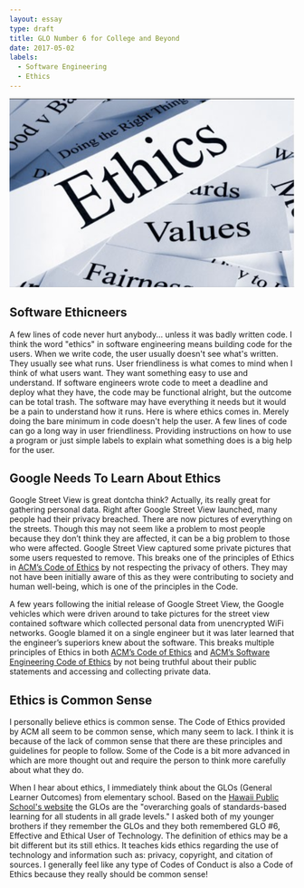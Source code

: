 ```yaml
---
layout: essay
type: draft
title: GLO Number 6 for College and Beyond
date: 2017-05-02
labels:
  - Software Engineering
  - Ethics
---
```


<img class="ui medium left floated image" src="../images/ethics.PNG">

## Software Ethicneers

A few lines of code never hurt anybody... unless it was badly written code. I think the word "ethics" in software engineering means building code for the users. When we write code, the user usually doesn't see what's written. They usually see what runs. User friendliness is what comes to mind when I think of what users want. They want something easy to use and understand. If software engineers wrote code to meet a deadline and deploy what they have, the code may be functional alright, but the outcome can be total trash. The software may have everything it needs but it would be a pain to understand how it runs. Here is where ethics comes in. Merely doing the bare minimum in code doesn't help the user. A few lines of code can go a long way in user friendliness. Providing instructions on how to use a program or just simple labels to explain what something does is a big help for the user.

## Google Needs To Learn About Ethics

Google Street View is great dontcha think? Actually, its really great for gathering personal data. Right after Google Street View launched, many people had their privacy breached. There are now pictures of everything on the streets. Though this may not seem like a problem to most people because they don’t think they are affected, it can be a big problem to those who were affected. Google Street View captured some private pictures that some users requested to remove. This breaks one of the principles of Ethics in [ACM’s Code of Ethics](http://www.acm.org/about-acm/acm-code-of-ethics-and-professional-conduct) by not respecting the privacy of others. They may not have been initially aware of this as they were contributing to society and human well-being, which is one of the principles in the Code.

A few years following the initial release of Google Street View, the Google vehicles which were driven around to take pictures for the street view contained software which collected personal data from unencrypted WiFi networks. Google blamed it on a single engineer but it was later learned that the engineer’s superiors knew about the software. This breaks multiple principles of Ethics in both [ACM’s Code of Ethics](http://www.acm.org/about-acm/acm-code-of-ethics-and-professional-conduct) and [ACM’s Software Engineering Code of Ethics](http://www.acm.org/about/se-code) by not being truthful about their public statements and accessing and collecting private data.

## Ethics is Common Sense

I personally believe ethics is common sense. The Code of Ethics provided by ACM all seem to be common sense, which many seem to lack. I think it is because of the lack of common sense that there are these principles and guidelines for people to follow. Some of the Code is a bit more advanced in which are more thought out and require the person to think more carefully about what they do.

When I hear about ethics, I immediately think about the GLOs (General Learner Outcomes) from elementary school. Based on the [Hawaii Public School's website](http://www.hawaiipublicschools.org/TeachingAndLearning/StudentLearning/LearnerOutcomes/Pages/home.aspx) the GLOs are the "overarching goals of standards-based learning for all students in all grade levels." I asked both of my younger brothers if they remember the GLOs and they both remembered GLO #6, Effective and Ethical User of Technology. The definition of ethics may be a bit different but its still ethics. It teaches kids ethics regarding the use of technology and information such as: privacy, copyright, and citation of sources. I generally feel like any type of Codes of Conduct is also a Code of Ethics because they really should be common sense!
